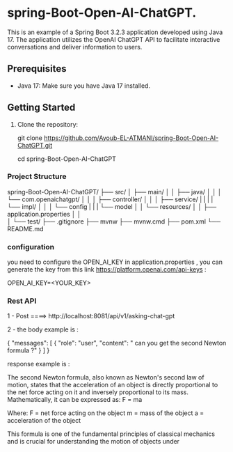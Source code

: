 # spring-Boot-Open-AI-ChatGPT.

This is an example of a Spring Boot 3.2.3 application developed using Java 17. The application utilizes the OpenAI ChatGPT API to facilitate interactive conversations and deliver information to users.

## Prerequisites

- Java 17: Make sure you have Java 17 installed.

## Getting Started

1. Clone the repository:

   git clone https://github.com/Ayoub-EL-ATMANI/spring-Boot-Open-AI-ChatGPT.git
   
   cd spring-Boot-Open-AI-ChatGPT

### Project Structure ###

   spring-Boot-Open-AI-ChatGPT/
├── src/
│   ├── main/
│   │   ├── java/
│   │   │   └── com.openaichatgpt/
│   │   │       ├── controller/
│   │   │       ├── service/
|   |   |       |   └── impl/
│   │   │       └── config
|   |   |       └── model
│   │   └── resources/
│   │       ├── application.properties
│   │       
│   └── test/
├── .gitignore
├── mvnw
├── mvnw.cmd
├── pom.xml
└── README.md

### configuration ###

you need to configure the OPEN_AI_KEY in application.properties , you can generate the key from this link https://platform.openai.com/api-keys  :

OPEN_AI_KEY=<YOUR_KEY>  

### Rest API ###

1 - Post  ====>     http://localhost:8081/api/v1/asking-chat-gpt 

2 - the body example is  : 

{
    "messages": [
        {
            "role": "user",
            "content": " can you get the second Newton formula ?"
        }
    ]
}

response example is  :  


The second Newton formula, also known as Newton's second law of motion, states that the acceleration of an object is directly proportional to the net force acting on it and inversely proportional to its mass. Mathematically, it can be expressed as:
F = ma

Where:
F = net force acting on the object
m = mass of the object
a = acceleration of the object

This formula is one of the fundamental principles of classical mechanics and is crucial for understanding the motion of objects under
